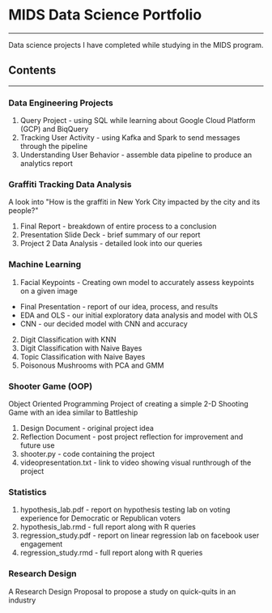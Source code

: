 # MIDS Data Science Portfolio
---
Data science projects I have completed while studying in the MIDS program. 
## Contents
---
### Data Engineering Projects
1. Query Project - using SQL while learning about Google Cloud Platform (GCP) and BiqQuery
2. Tracking User Activity - using Kafka and Spark to send messages through the pipeline
3. Understanding User Behavior - assemble data pipeline to produce an analytics report
### Graffiti Tracking Data Analysis
A look into "How is the graffiti in New York City impacted by the city and its people?"
1. Final Report - breakdown of entire process to a conclusion
2. Presentation Slide Deck - brief summary of our report
3. Project 2 Data Analysis - detailed look into our queries 
### Machine Learning
1. Facial Keypoints - Creating own model to accurately assess keypoints on a given image
- Final Presentation - report of our idea, process, and results
- EDA and OLS - our initial exploratory data analysis and model with OLS
- CNN - our decided model with CNN and accuracy
2. Digit Classification with KNN
3. Digit Classification with Naive Bayes
4. Topic Classification with Naive Bayes
5. Poisonous Mushrooms with PCA and GMM
### Shooter Game (OOP)
Object Oriented Programming Project of creating a simple 2-D Shooting Game with an idea similar to Battleship 
1. Design Document - original project idea
2. Reflection Document - post project reflection for improvement and future use
3. shooter.py - code containing the project
4. videopresentation.txt - link to video showing visual runthrough of the project
### Statistics 
1. hypothesis_lab.pdf - report on hypothesis testing lab on voting experience for Democratic or Republican voters
2. hypothesis_lab.rmd - full report along with R queries 
3. regression_study.pdf - report on linear regression lab on facebook user engagement 
4. regression_study.rmd - full report along with R queries
### Research Design
A Research Design Proposal to propose a study on quick-quits in an industry 
